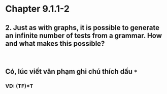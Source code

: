 # Chapter 9.1.1-2
## 2. Just as with graphs, it is possible to generate an infinite number of tests from a grammar. How and what makes this possible?

</br>

## Có, lúc viết văn phạm ghi chú thích dấu `*` 
### VD: (TF)*T
